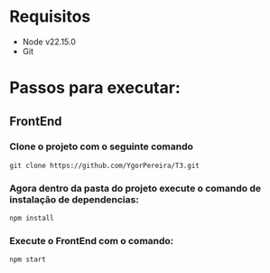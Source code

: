 # Requisitos

- Node v22.15.0
- Git

# Passos para executar:

## FrontEnd

### Clone o projeto com o seguinte comando

`git clone https://github.com/YgorPereira/T3.git`

### Agora dentro da pasta do projeto execute o comando de instalação de dependencias:

`npm install`

### Execute o FrontEnd com o comando:

`npm start`

